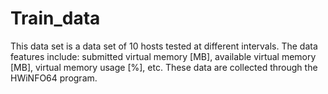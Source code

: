 # Train_data
This data set is a data set of 10 hosts tested at different intervals. The data features include: submitted virtual memory [MB], available virtual memory [MB], virtual memory usage [%], etc. These data are collected through the HWiNFO64 program.
